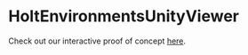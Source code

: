 # HoltEnvironmentsUnityViewer

Check out our interactive proof of concept [here](https://anthonymesa.github.io/HoltEnvironmentsUnityViewer/).
